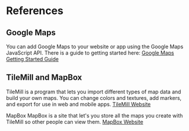 References
==========

Google Maps
-----------

You can add Google Maps to your website or app using the Google Maps JavaScript API. There is a guide to getting started here: 
[Google Maps Getting Started Guide](https://developers.google.com/maps/tutorials/fundamentals/adding-a-google-map)

TileMill and MapBox
-------------------
TileMill is a program that lets you import different types of map data and build your own maps. You can change colors and textures, add markers, and export for use in web and mobile apps.
[TileMill Website](http://www.mapbox.com/tilemill)

MapBox
MapBox is a site that let's you store all the maps you create with TileMill so other people can view them.
[MapBox Website](http://www.mapbox.com/) 